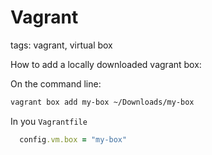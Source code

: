 # Vagrant

tags: vagrant, virtual box

How to add a locally downloaded vagrant box:

On the command line:

```bash
vagrant box add my-box ~/Downloads/my-box
```

In you `Vagrantfile`

```ruby
  config.vm.box = "my-box"
```
